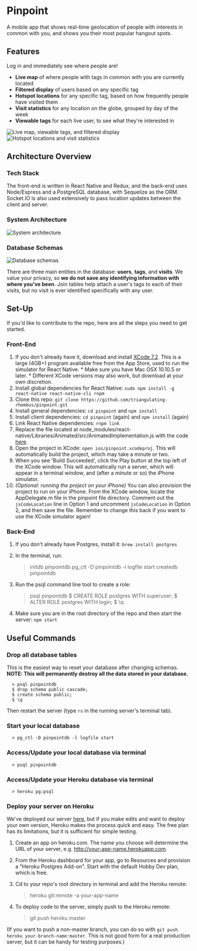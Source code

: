 # Pinpoint

  A mobile app that shows real-time geolocation of people with interests in common with you, and shows you their most popular hangout spots.

## Features

  Log in and immediately see where people are!

* **Live map** of where people with tags in common with you are currently located
* **Filtered display** of users based on any specific tag
* **Hotspot locations** for any specific tag, based on how frequently people have visited them
* **Visit statistics** for any location on the globe, grouped by day of the week
* **Viewable tags** for each live user, to see what they're interested in

![Live map, viewable tags, and filtered display](https://giant.gfycat.com/MisguidedFrightenedAsiaticgreaterfreshwaterclam.gif) ![Hotspot locations and visit statistics](https://fat.gfycat.com/AdmiredLargeJumpingbean.gif)

## Architecture Overview

### Tech Stack
  
  The front-end is written in React Native and Redux, and the back-end uses Node/Express and a PostgreSQL database, with Sequelize as the ORM. Socket.IO is also used extensively to pass location updates between the client and server.

### System Architecture

![System architecture](http://s18.postimg.org/v8xu15vnd/Screen_Shot_2016_02_11_at_8_18_14_PM.png)

### Database Schemas

![Database schemas](http://i.imgur.com/oxvTk9f.png)

  There are three main entities in the database: **users**, **tags**, and **visits**. We value your privacy, so **we do not save any identifying information with where you've been**. Join tables help attach a user's tags to each of their visits, but no visit is ever identified specifically with any user.

## Set-Up

  If you'd like to contribute to the repo, here are all the steps you need to get started.

### Front-End
  
  1. If you don't already have it, download and install [XCode 7.2](https://itunes.apple.com/us/app/xcode/id497799835). This is a large (4GB+) program available free from the App Store, used to run the simulator for React Native.
    * Make sure you have Mac OSX 10.10.5 or later.
    * Different XCode versions may also work, but download at your own discretion.
  2. Install global dependencies for React Native: `sudo npm install -g react-native react-native-cli rnpm`
  3. Clone this repo: `git clone https://github.com/triangulating-rhombus/pinpoint.git`
  4. Install general dependencies: `cd pinpoint` and `npm install`
  5. Install client dependencies: `cd pinpoint` (again) and `npm install` (again)
  6. Link React Native dependencies: `rnpm link`
  7. Replace the file located at node_modules/react-native/Libraries/Animated/src/AnimatedImplementation.js with the code [here](https://gist.githubusercontent.com/lelandrichardson/c0d938e02301f9294465/raw/5053cebc66989d27697bbb08450f360555309b0c/AnimatedImplementation.js).
  8. Open the project in XCode: `open ios/pinpoint.xcodeproj`. This will automatically build the project, which may take a minute or two.
  9. When you see 'Build Succeeded', click the Play button at the top left of the XCode window. This will automatically run a server, which will appear in a terminal window, and (after a minute or so) the iPhone simulator.
  10. *(Optional: running the project on your iPhone)* You can also provision the project to run on your iPhone. From the XCode window, locate the AppDelegate.m file in the pinpoint file directory. Comment out the `jsCodeLocation` line in Option 1 and uncomment `jsCodeLocation` in Option 2, and then save the file. Remember to change this back if you want to use the XCode simulator again!

### Back-End
  
  1. If you don't already have Postgres, install it: `brew install postgres`
  2. In the terminal, run:

        > initdb pinpointdb 
        > pg_ctl -D pinpointdb -l logfile start
        > createdb pinpointdb

  3. Run the psql command line tool to create a role:

        > psql pinpointdb
        $ CREATE ROLE postgres WITH superuser;
        $ ALTER ROLE postgres WITH login;
        $ \q

  4. Make sure you are in the root directory of the repo and then start the server: `npm start`

## Useful Commands

### Drop all database tables

  This is the easiest way to reset your database after changing schemas. **NOTE: This will permanently destroy all the data stored in your database.**
```
  > psql pinpointdb
  $ drop schema public cascade;
  $ create schema public;
  $ \q
```
  Then restart the server (type `rs` in the running server's terminal tab).

### Start your local database

```
  > pg_ctl -D pinpointdb -l logfile start
```

### Access/Update your local database via terminal

```
  > psql pinpointdb
```

### Access/Update your Heroku database via terminal

```
  > heroku pg:psql
```

### Deploy your server on Heroku

  We've deployed our server [here](http://tr-pinpoint-server.herokuapp.com), but if you make edits and want to deploy your own version, Heroku makes the process quick and easy. The free plan has its limitations, but it is sufficient for simple testing.

  1. Create an app on heroku.com. The name you choose will determine the URL of your server, e.g. http://your-app-name.herokuapp.com.

  2. From the Heroku dashboard for your app, go to Resources and provision a "Heroku Postgres Add-on". Start with the default Hobby Dev plan, which is free.

  3. Cd to your repo's root directory in terminal and add the Heroku remote:

        > heroku git:remote -a your-app-name
  
  4. To deploy code to the server, simply push to the Heroku remote:

        > git push heroku master

  (If you want to push a non-master branch, you can do so with `git push heroku your-branch-name:master`. This is not good form for a real production server, but it can be handy for testing purposes.)